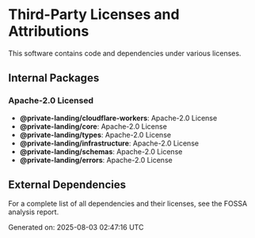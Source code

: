 # Third-Party Licenses and Attributions

This software contains code and dependencies under various licenses.

## Internal Packages

### Apache-2.0 Licensed
- **@private-landing/cloudflare-workers**: Apache-2.0 License
- **@private-landing/core**: Apache-2.0 License
- **@private-landing/types**: Apache-2.0 License
- **@private-landing/infrastructure**: Apache-2.0 License
- **@private-landing/schemas**: Apache-2.0 License
- **@private-landing/errors**: Apache-2.0 License

## External Dependencies

For a complete list of all dependencies and their licenses, see the FOSSA analysis report.

Generated on: 2025-08-03 02:47:16 UTC
